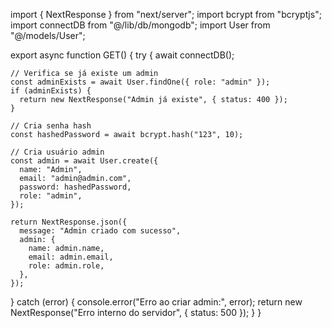 import { NextResponse } from "next/server";
import bcrypt from "bcryptjs";
import connectDB from "@/lib/db/mongodb";
import User from "@/models/User";

export async function GET() {
try {
await connectDB();

    // Verifica se já existe um admin
    const adminExists = await User.findOne({ role: "admin" });
    if (adminExists) {
      return new NextResponse("Admin já existe", { status: 400 });
    }

    // Cria senha hash
    const hashedPassword = await bcrypt.hash("123", 10);

    // Cria usuário admin
    const admin = await User.create({
      name: "Admin",
      email: "admin@admin.com",
      password: hashedPassword,
      role: "admin",
    });

    return NextResponse.json({
      message: "Admin criado com sucesso",
      admin: {
        name: admin.name,
        email: admin.email,
        role: admin.role,
      },
    });

} catch (error) {
console.error("Erro ao criar admin:", error);
return new NextResponse("Erro interno do servidor", { status: 500 });
}
}
